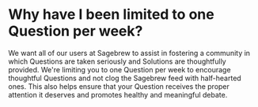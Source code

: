 # Why have I been limited to one Question per week? #
We want all of our users at Sagebrew to assist in fostering a community in 
which Questions are taken seriously and Solutions are thoughtfully provided. 
We're limiting you to one Question per week to encourage thoughtful Questions 
and not clog the Sagebrew feed with half-hearted ones. This also helps ensure 
that your Question receives the proper attention it deserves and promotes 
healthy and meaningful debate.